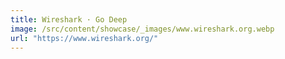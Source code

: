 ```yaml
---
title: Wireshark · Go Deep
image: /src/content/showcase/_images/www.wireshark.org.webp
url: "https://www.wireshark.org/"
---
```

